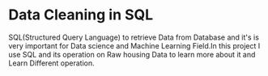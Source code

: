 # Data Cleaning in SQL

 SQL(Structured Query Language) to retrieve Data from Database and it's is very important for Data science and Machine Learning Field.In this project I use SQL and its operation on Raw housing Data to learn more about it and 
Learn Different operation.
